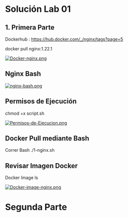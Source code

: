 # Solución Lab 01

## 1. Primera Parte

Dockerhub : https://hub.docker.com/_/nginx/tags?page=5

docker pull nginx:1.22.1


[![Docker-nginx.png](https://i.postimg.cc/BnSw5cWp/Docker-nginx.png)](https://postimg.cc/crzm03Lt)


 ## Nginx Bash 


[![nginx-bash.png](https://i.postimg.cc/MTVDJv2X/nginx-bash.png)](https://postimg.cc/ftWXxWbh)


## Permisos de Ejecución 

chmod +x script.sh


[![Permisos-de-Ejecucion.png](https://i.postimg.cc/FFxybt9t/Permisos-de-Ejecucion.png)](https://postimg.cc/Dm84FMJ5)


## Docker Pull mediante Bash

Correr Bash ./1-nginx.sh

## Revisar Imagen Docker 

Docker Image ls 

[![Docker-image-nginx.png](https://i.postimg.cc/3JRvgdSp/Docker-image-nginx.png)](https://postimg.cc/QV2CDxrx)


# Segunda Parte 






